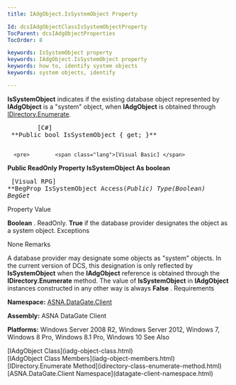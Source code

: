 ```yaml
---
title: IAdgObject.IsSystemObject Property

Id: dcsIAdgObjectClassIsSystemObjectProperty
TocParent: dcsIAdgObjectProperties
TocOrder: 8

keywords: IsSystemObject property
keywords: IAdgObject.IsSystemObject property
keywords: how to, identify system objects
keywords: system objects, identify

---
```


**IsSystemObject** indicates if the existing database object represented by **IAdgObject** is a "system" object, when **IAdgObject** is obtained through [ IDirectory.Enumerate](idirectory-class-enumerate-method.html).
<pre>        <span>[C#]</span>
 **Public bool IsSystemObject { get; }** 
      </pre>
      <pre>        <span class="lang">[Visual Basic] </span>
 **Public ReadOnly Property IsSystemObject As boolean** 
      </pre>
      <pre class="prettyprint">
        <span class="lang">[Visual RPG]</span>
 **BegProp IsSystemObject Access(*Public) Type(*Boolean)
   BegGet** 
      </pre>

Property Value <p> **Boolean** . ReadOnly. **True** if the database provider designates the object as a system object. 
Exceptions

None
Remarks

A database provider may designate some objects as "system" objects. In the current version of DCS, this designation is only reflected by **IsSystemObject** when the **IAdgObject** reference is obtained through the **IDirectory.Enumerate** method. The value of **IsSystemObject** in **IAdgObject** instances constructed in any other way is always **False** .
Requirements

**Namespace:** [ASNA.DataGate.Client](datagate-client-namespace.html) 

**Assembly:** ASNA DataGate Client

**Platforms:** Windows Server 2008 R2, Windows Server 2012, Windows 7, Windows 8 Pro, Windows 8.1 Pro, Windows 10
See Also

<dl />
      [IAdgObject Class](iadg-object-class.html)
      <br />
      [IAdgObject Class Members](iadg-object-members.html)
      <br />
      [IDirectory.Enumerate Method](idirectory-class-enumerate-method.html)
      <br />
      [ASNA.DataGate.Client Namespace](datagate-client-namespace.html)

